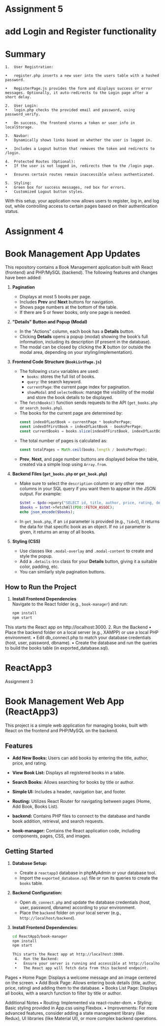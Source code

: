 # Assignment 5
# add Login and Register functionality

# Summary

	1.	User Registration:
 
	•	register.php inserts a new user into the users table with a hashed password.
 
	•	RegisterPage.js provides the form and displays success or error messages. Optionally, it auto-redirects to the Login page after a short delay.
 
	2.	User Login:
	•	login.php checks the provided email and password, using password_verify.
 
	•	On success, the frontend stores a token or user info in localStorage.
 
	3.	Navbar:
	•	Dynamically shows links based on whether the user is logged in.
 
	•	Includes a Logout button that removes the token and redirects to /login.
 
	4.	Protected Routes (Optional):
	•	If the user is not logged in, redirects them to the /login page.
 
	•	Ensures certain routes remain inaccessible unless authenticated.
 
	5.	Styling:
	•	Green box for success messages, red box for errors.
	•	Customized Logout button styles.

 
With this setup, your application now allows users to register, log in, and log out, while controlling access to certain pages based on their authentication status.



# Assignment 4
# Book Management App Updates

This repository contains a Book Management application built with React (frontend) and PHP/MySQL (backend). The following features and changes have been added:

1. **Pagination**  
   - Displays at most 5 books per page.
   - Includes **Prev** and **Next** buttons for navigation.
   - Shows page numbers at the bottom of the table.
   - If there are 5 or fewer books, only one page is needed.

2. **"Details" Button and Popup (Modal)**  
   - In the "Actions" column, each book has a **Details** button.
   - Clicking **Details** opens a popup (modal) showing the book’s full information, including its description (if present in the database).
   - The modal can be closed by clicking the **X** button (or outside the modal area, depending on your styling/implementation).

3. **Frontend Code Structure (`BookListPage.js`)**  
   - The following `state` variables are used:
     - `books`: stores the full list of books.  
     - `query`: the search keyword.  
     - `currentPage`: the current page index for pagination.  
     - `showModal` and `selectedBook`: manage the visibility of the modal and store the book details to be displayed.
   - The `fetchBooks()` function sends requests to the API (`get_books.php` or `search_books.php`).
   - The books for the current page are determined by:
     ```js
     const indexOfLastBook = currentPage * booksPerPage;
     const indexOfFirstBook = indexOfLastBook - booksPerPage;
     const currentBooks = books.slice(indexOfFirstBook, indexOfLastBook);
     ```
   - The total number of pages is calculated as:
     ```js
     const totalPages = Math.ceil(books.length / booksPerPage);
     ```
   - **Prev**, **Next**, and page number buttons are displayed below the table, created via a simple loop using `Array.from`.

4. **Backend Files (`get_books.php` or `get_book.php`)**  
   - Make sure to select the `description` column or any other new columns in your SQL query if you want them to appear in the JSON output. For example:
     ```php
     $stmt = $pdo->query("SELECT id, title, author, price, rating, description FROM books ORDER BY id DESC");
     $books = $stmt->fetchAll(PDO::FETCH_ASSOC);
     echo json_encode($books);
     ```
   - In `get_book.php`, if an `id` parameter is provided (e.g., `?id=5`), it returns the data for that specific book as an object. If no `id` parameter is given, it returns an array of all books.

5. **Styling (CSS)**  
   - Use classes like `.modal-overlay` and `.modal-content` to create and style the popup.
   - Add a `.details-btn` class for your **Details** button, giving it a suitable color, padding, etc.
   - You can similarly style pagination buttons.

## How to Run the Project

1. **Install Frontend Dependencies**  
   Navigate to the React folder (e.g., `book-manager`) and run:
   ```bash
   npm install
   npm start

This starts the React app on http://localhost:3000.
	2.	Run the Backend
	•	Place the backend folder on a local server (e.g., XAMPP) or use a local PHP environment.
	•	Edit db_connect.php to match your database credentials (host, user, password, dbname).
	•	Create the database and run the queries to build the books table (in exported_database.sql).

 


 
# ReactApp3
Assignment 3


# Book Management Web App (ReactApp3)

This project is a simple web application for managing books, built with React on the frontend and PHP/MySQL on the backend.

## Features

- **Add New Books:** Users can add books by entering the title, author, price, and rating.
- **View Book List:** Displays all registered books in a table.
- **Search Books:** Allows searching for books by title or author.
- **Simple UI:** Includes a header, navigation bar, and footer.
- **Routing:** Utilizes React Router for navigating between pages (Home, Add Book, Books List).

- **backend:** Contains PHP files to connect to the database and handle book addition, retrieval, and search requests.
- **book-manager:** Contains the React application code, including components, pages, CSS, and images.

## Getting Started

1. **Database Setup:**
   - Create a `reactapp3` database in phpMyAdmin or your database tool.
   - Import the `exported_database.sql` file or run its queries to create the `books` table.

2. **Backend Configuration:**
   - Open `db_connect.php` and update the database credentials (host, user, password, dbname) according to your environment.
   - Place the `backend` folder on your local server (e.g., `http://localhost/backend`).

3. **Install Frontend Dependencies:**
   ```bash
   cd ReactApp3/book-manager
   npm install
   npm start

   This starts the React app at http://localhost:3000.
	4.	Run the Backend:
	•	Ensure your server is running and accessible at http://localhost/backend.
	•	The React app will fetch data from this backend endpoint.

Pages
	•	Home Page: Displays a welcome message and an image centered on the screen.
	•	Add Book Page: Allows entering book details (title, author, price, rating) and adding them to the database.
	•	Books List Page: Displays all books, with a search function to filter by title or author.

Additional Notes
	•	Routing: Implemented via react-router-dom.
	•	Styling: Basic styling provided in App.css using Flexbox.
	•	Improvements: For more advanced features, consider adding a state management library (like Redux), UI libraries (like Material UI), or more complex backend operations.

